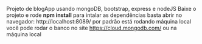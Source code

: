 Projeto de blogApp usando mongoDB, bootstrap, express e nodeJS
Baixe o projeto e rode **npm install** para intalar as dependências
basta abrir no navegador: http://localhost:8089/
por padrão está rodando máquina local
você pode rodar o banco no site https://cloud.mongodb.com/
ou na máquina local
